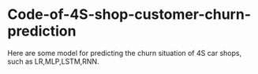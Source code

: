 # Code-of-4S-shop-customer-churn-prediction
Here are some model for predicting the churn situation of 4S car shops, such as LR,MLP,LSTM,RNN.

